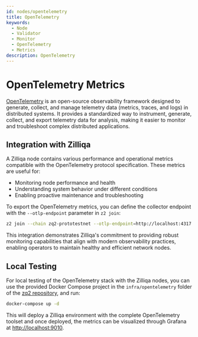 ```yaml
---
id: nodes/opentelemetry
title: OpenTelemetry
keywords:
  - Node
  - Validator
  - Monitor
  - OpenTelemetry
  - Metrics
description: OpenTelemetry
---
```


# OpenTelemetry Metrics

[OpenTelemetry](https://opentelemetry.io/) is an open-source observability framework designed to generate, collect, and manage telemetry data (metrics, traces, and logs) in
distributed systems. It provides a standardized way to instrument, generate, collect, and export telemetry data for analysis, making it easier to monitor and troubleshoot
complex distributed applications.

## Integration with Zilliqa

A Zilliqa node contains various performance and operational metrics compatible with the OpenTelemetry protocol specification. These metrics are useful for:

- Monitoring node performance and health
- Understanding system behavior under different conditions
- Enabling proactive maintenance and troubleshooting

To export the OpenTelemetry metrics, you can define the collector endpoint with the `--otlp-endpoint` parameter in `z2 join`:

```bash
z2 join --chain zq2-prototestnet --otlp-endpoint=http://localhost:4317
```

This integration demonstrates Zilliqa's commitment to providing robust monitoring capabilities that align with modern observability practices, enabling operators to maintain healthy and efficient network nodes.

## Local Testing

For local testing of the OpenTelemetry stack with the Zilliqa nodes, you can use the provided Docker Compose project in the `infra/opentelemetry` folder of the [zq2 repository](https://github.com/Zilliqa/zq2), and run:

```bash
docker-compose up -d
```

This will deploy a Zilliqa environment with the complete OpenTelemetry toolset and once deployed, the metrics can be visualized through Grafana at [http://localhost:9010](http://localhost:9010).

